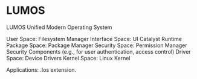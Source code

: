 # LUMOS
LUMOS Unified Modern Operating System

User Space:
  Filesystem Manager
Interface Space:
  UI Catalyst Runtime
Package Space:
  Package Manager
Security Space:
  Permission Manager
  Security Components (e.g., for user authentication, access control)
Driver Space:
  Device Drivers
Kernel Space:
  Linux Kernel

Applications: .los extension.
